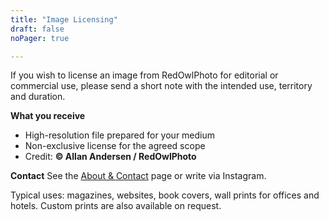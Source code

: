 ```yaml
---
title: "Image Licensing"
draft: false
noPager: true

---
```


If you wish to license an image from RedOwlPhoto for editorial or commercial use,
please send a short note with the intended use, territory and duration.

**What you receive**
- High-resolution file prepared for your medium
- Non-exclusive license for the agreed scope
- Credit: **© Allan Andersen / RedOwlPhoto**

**Contact**
See the [About & Contact](/about/) page or write via Instagram.

Typical uses: magazines, websites, book covers, wall prints for offices and hotels.
Custom prints are also available on request.
